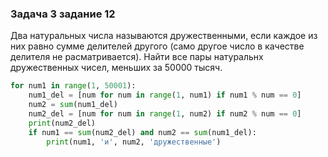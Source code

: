 ### Задача 3 задание 12  
Два натуральных числа называются дружественными, если каждое из них равно сумме делителей другого (само другое число в качестве делителя не расматривается). Найти все пары натуральнх дружественных чисел, меньших за 50000 тысяч.
```python
for num1 in range(1, 50001):
    num1_del = [num for num in range(1, num1) if num1 % num == 0]
    num2 = sum(num1_del)
    num2_del = [num for num in range(1, num2) if num2 % num == 0]
    print(num2_del)
    if num1 == sum(num2_del) and num2 == sum(num1_del):
        print(num1, 'и', num2, 'дружественные')
